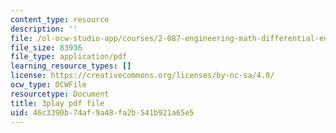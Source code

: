 ```yaml
---
content_type: resource
description: ''
file: /ol-ocw-studio-app/courses/2-087-engineering-math-differential-equations-and-linear-algebra-fall-2014/46c3390b74af9a48fa2b541b921a65e5_aFx8dVLkrWs.pdf
file_size: 83936
file_type: application/pdf
learning_resource_types: []
license: https://creativecommons.org/licenses/by-nc-sa/4.0/
ocw_type: OCWFile
resourcetype: Document
title: 3play pdf file
uid: 46c3390b-74af-9a48-fa2b-541b921a65e5
---
```

